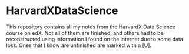 # HarvardXDataScience
This repository contains all my notes from the HarvardX Data Science course on edX. Not all of them are finished, and others
had to be reconstructed using information I found on the internet due to some data loss. Ones that I know are unfinished
are marked with a [U].
